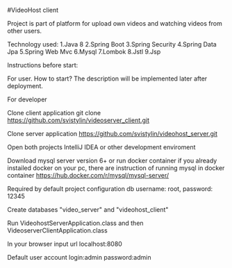 #VideoHost client

Project is part of platform for upload own videos and watching videos from other users.

Technology used: 
1.Java 8
2.Spring Boot 
3.Spring Security
4.Spring Data Jpa
5.Spring Web Mvc
6.Mysql
7.Lombok
8.Jstl
9.Jsp

Instructions before start:

For user. How to start? The description will be implemented later after deployment.

For developer

Clone client application
git clone https://github.com/svistylin/videoserver_client.git

Clone server application
https://github.com/svistylin/videohost_server.git

Open both projects IntelliJ IDEA or other development enviroment

Download mysql server version 6+ or run docker container if you already instailed docker on your pc, 
there are instruction of running mysql in docker container
https://hub.docker.com/r/mysql/mysql-server/

Required by default project configuration db username: root, password: 12345

Create databases  "video_server" and "videohost_client"

Run VideohostServerApplication.class and then  VideoserverClientApplication.class

In your browser input url localhost:8080

Default user account 
login:admin 
password:admin
